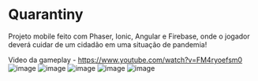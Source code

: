 # Quarantiny
Projeto mobile feito com Phaser, Ionic, Angular e Firebase, onde o jogador deverá cuidar de um cidadão em uma situação de pandemia!</p>
 Video da gameplay - https://www.youtube.com/watch?v=FM4ryoefsm0
 ![image](https://user-images.githubusercontent.com/49325921/169703010-bee50065-cf6e-4a30-a6dc-0aae16061816.png)
![image](https://user-images.githubusercontent.com/49325921/169703019-ffb96b4d-0bb6-4944-a991-d443a5b9a817.png)
![image](https://user-images.githubusercontent.com/49325921/169703025-1b850902-ea94-4f7d-a2d3-373b3b07f6be.png)
![image](https://user-images.githubusercontent.com/49325921/169703032-9092c2ad-74df-41d9-947f-4732bc1017e4.png)
![image](https://user-images.githubusercontent.com/49325921/169703047-858596bd-a285-40fe-996b-2129212c9ba9.png)

